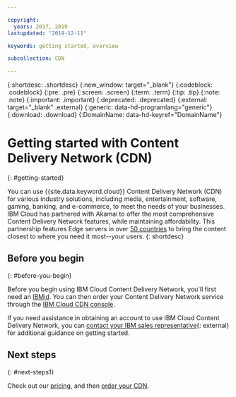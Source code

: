 ```yaml
---

copyright:
  years: 2017, 2019
lastupdated: "2019-12-11"

keywords: getting started, overview

subcollection: CDN

---
```


{:shortdesc: .shortdesc}
{:new_window: target="_blank"}
{:codeblock: .codeblock}
{:pre: .pre}
{:screen: .screen}
{:term: .term}
{:tip: .tip}
{:note: .note}
{:important: .important}
{:deprecated: .deprecated}
{:external: target="_blank" .external}
{:generic: data-hd-programlang="generic"}
{:download: .download}
{:DomainName: data-hd-keyref="DomainName"}

# Getting started with Content Delivery Network (CDN)
{: #getting-started}

You can use {{site.data.keyword.cloud}} Content Delivery Network (CDN) for various industry solutions, including media, entertainment, software, gaming, banking, and e-commerce, to meet the needs of your businesses. IBM Cloud has partnered with Akamai to offer the most comprehensive Content Delivery Network features, while maintaining affordability. This partnership features Edge servers in over [50 countries](/docs/CDN?topic=CDN-list-of-edge-servers#list-of-edge-servers) to bring the content closest to where you need it most--your users.
{: shortdesc}

## Before you begin
{: #before-you-begin}

Before you begin using IBM Cloud Content Delivery Network, you'll first need an [IBMid](https://www.ibm.com/account/us-en/signup/register.html). You can then order your Content Delivery Network service through the [IBM Cloud CDN console](https://cloud.ibm.com/catalog/infrastructure/cdn-powered-by-akamai).

If you need assistance in obtaining an account to use IBM Cloud Content Delivery Network, you can [contact your IBM sales representative](https://www.ibm.com/cloud/contact-us/){: external} for additional guidance on getting started.

## Next steps
{: #next-steps1}

Check out our [pricing](/docs/CDN?topic=CDN-pricing#pricing), and then [order your CDN](/docs/CDN?topic=CDN-order-a-cdn).
